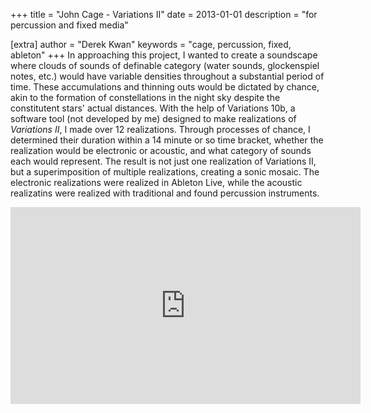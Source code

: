 +++
title = "John Cage - Variations II"
date = 2013-01-01
description = "for percussion and fixed media"

[extra]
author = "Derek Kwan"
keywords = "cage, percussion, fixed, ableton"
+++
In approaching this project, I wanted to create a soundscape where clouds of sounds of definable category (water sounds, glockenspiel notes, etc.) would have variable densities throughout a substantial period of time. These accumulations and thinning outs would be dictated by chance, akin to the formation of constellations in the night sky despite the constitutent stars' actual distances. With the help of Variations 10b, a software tool (not developed by me) designed to make realizations of _Variations II_, I made over 12 realizations. Through processes of chance, I determined their duration within a 14 minute or so time bracket, whether the realization would be electronic or acoustic, and what category of sounds each would represent. The result is not just one realization of Variations II, but a superimposition of multiple realizations, creating a sonic mosaic. The electronic realizations were realized in Ableton Live, while the acoustic realizatins were realized with traditional and found percussion instruments.

<iframe width="560" height="315" src="https://www.youtube.com/embed/5JdpTlvwE-k" frameborder="0" allow="accelerometer; autoplay; encrypted-media; gyroscope; picture-in-picture" allowfullscreen></iframe>
